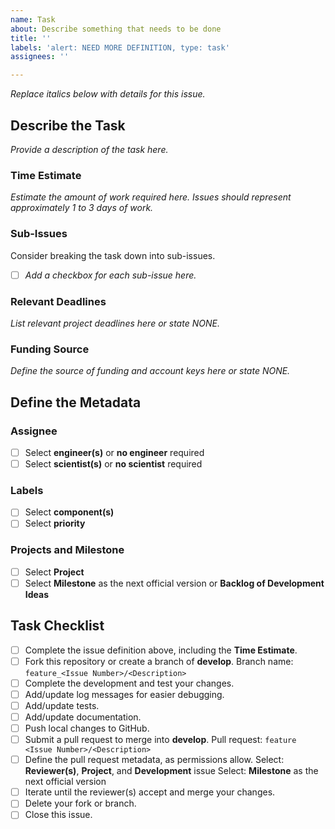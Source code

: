```yaml
---
name: Task
about: Describe something that needs to be done
title: ''
labels: 'alert: NEED MORE DEFINITION, type: task'
assignees: ''

---
```


*Replace italics below with details for this issue.*

## Describe the Task ##
*Provide a description of the task here.*

### Time Estimate ###
*Estimate the amount of work required here.*
*Issues should represent approximately 1 to 3 days of work.*

### Sub-Issues ###
Consider breaking the task down into sub-issues.
- [ ] *Add a checkbox for each sub-issue here.*

### Relevant Deadlines ###
*List relevant project deadlines here or state NONE.*

### Funding Source ###
*Define the source of funding and account keys here or state NONE.*

## Define the Metadata ##

### Assignee ###
- [ ] Select **engineer(s)** or **no engineer** required
- [ ] Select **scientist(s)** or **no scientist** required

### Labels ###
- [ ] Select **component(s)**
- [ ] Select **priority**

### Projects and Milestone ###
- [ ] Select **Project**
- [ ] Select **Milestone** as the next official version or **Backlog of Development Ideas**

## Task Checklist ##
- [ ] Complete the issue definition above, including the **Time Estimate**.
- [ ] Fork this repository or create a branch of **develop**.
Branch name: `feature_<Issue Number>/<Description>`
- [ ] Complete the development and test your changes.
- [ ] Add/update log messages for easier debugging.
- [ ] Add/update tests.
- [ ] Add/update documentation.
- [ ] Push local changes to GitHub.
- [ ] Submit a pull request to merge into **develop**.
Pull request: `feature <Issue Number>/<Description>`
- [ ] Define the pull request metadata, as permissions allow.
Select: **Reviewer(s)**, **Project**, and **Development** issue
Select: **Milestone** as the next official version
- [ ] Iterate until the reviewer(s) accept and merge your changes.
- [ ] Delete your fork or branch.
- [ ] Close this issue.
